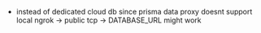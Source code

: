 - instead of dedicated cloud db since prisma data proxy doesnt support local
  ngrok -> public tcp -> DATABASE_URL might work
